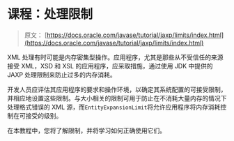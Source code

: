 # 课程：处理限制

> 原文： [https://docs.oracle.com/javase/tutorial/jaxp/limits/index.html](https://docs.oracle.com/javase/tutorial/jaxp/limits/index.html)

XML 处理有时可能是内存密集型操作。应用程序，尤其是那些从不受信任的来源接受 XML，XSD 和 XSL 的应用程序，应采取措施，通过使用 JDK 中提供的 JAXP 处理限制来防止过多的内存消耗。

开发人员应评估其应用程序的要求和操作环境，以确定其系统配置的可接受限制，并相应地设置这些限制。与大小相关的限制可用于防止在不消耗大量内存的情况下处理格式错误的 XML 源，而`EntityExpansionLimit`将允许应用程序将内存消耗控制在可接受的级别。

在本教程中，您将了解限制，并将学习如何正确使用它们。